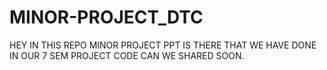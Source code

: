 # MINOR-PROJECT_DTC
HEY IN THIS  REPO MINOR PROJECT PPT  IS THERE THAT WE HAVE DONE IN OUR 7 SEM PROJECT CODE CAN WE SHARED SOON. 
